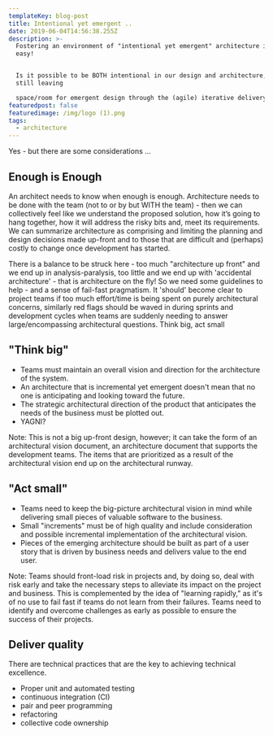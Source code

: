 ```yaml
---
templateKey: blog-post
title: Intentional yet emergent ..
date: 2019-06-04T14:56:38.255Z
description: >-
  Fostering an environment of "intentional yet emergent" architecture is not
  easy!


  Is it possible to be BOTH intentional in our design and architecture, while
  still leaving 

  space/room for emergent design through the (agile) iterative delivery process?
featuredpost: false
featuredimage: /img/logo (1).png
tags:
  - architecture
---
```

Yes - but there are some considerations ... 
## Enough is Enough
An architect needs to know when enough is enough. Architecture needs to be done with the team (not to or by but WITH the team) - then we can collectively feel like we understand the proposed solution, how it’s going to hang together, how it will address the risky bits and, meet its requirements. 
We can summarize architecture as comprising and limiting the planning and design decisions made up-front and to those that are difficult and (perhaps) costly to change once development has started.

There is a balance to be struck here - too much "architecture up front" and we end up in analysis-paralysis, too little and we end up with 'accidental architecture' - that is architecture on the fly! So we need some guidelines to help - and a sense of fail-fast pragmatism.  It 'should' become clear to project teams if too much effort/time is being spent on purely architectural concerns, similarly red flags should be waved in during sprints and development cycles when teams are suddenly needing to answer large/encompassing architectural questions.
Think big, act small

## "Think big"
* Teams must maintain an overall vision and direction for the architecture of the system.
* An architecture that is incremental yet emergent doesn't mean that no one is anticipating and looking toward the future.
* The strategic architectural direction of the product that anticipates the needs of the business must be plotted out.
* YAGNI?

Note: This is not a big up-front design, however; it can take the form of an architectural vision document, an architecture document that supports the development teams. The items that are prioritized as a result of the architectural vision end up on the architectural runway. 

## "Act small"
* Teams need to keep the big-picture architectural vision in mind while delivering small pieces of valuable software to the business.
* Small "increments" must be of high quality and include consideration and possible incremental implementation of the architectural vision.
* Pieces of the emerging architecture should be built as part of a user story that is driven by business needs and delivers value to the end user.

Note: Teams should front-load risk in projects and, by doing so, deal with risk early and take the necessary steps to alleviate its impact on the project and business. This is complemented by the idea of "learning rapidly," as it's of no use to fail fast if teams do not learn from their failures. Teams need to identify and overcome challenges as early as possible to ensure the success of their projects.

## Deliver quality
There are technical practices that are the key to achieving technical excellence.
* Proper unit and automated testing
* continuous integration (CI) 
* pair and peer programming
* refactoring
* collective code ownership
